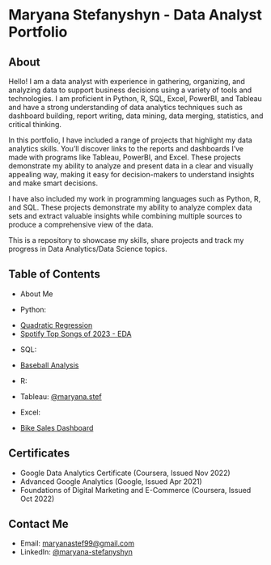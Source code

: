 # **Maryana Stefanyshyn - Data Analyst Portfolio**

## **About**

Hello! I am a data analyst with experience in gathering, organizing, and analyzing data to support business decisions using a variety of tools and technologies. I am proficient in Python, R, SQL, Excel, PowerBI, and Tableau and have a strong understanding of data analytics techniques such as dashboard building, report writing, data mining, data merging, statistics, and critical thinking. 

In this portfolio, I have included a range of projects that highlight my data analytics skills. You’ll discover links to the reports and dashboards I’ve made with programs like Tableau, PowerBI, and Excel. These projects demonstrate my ability to analyze and present data in a clear and visually appealing way, making it easy for decision-makers to understand insights and make smart decisions. 

I have also included my work in programming languages such as Python, R, and SQL. These projects demonstrate my ability to analyze complex data sets and extract valuable insights while combining multiple sources to produce a comprehensive view of the data. 

This is a repository to showcase my skills, share projects and track my progress in Data Analytics/Data Science topics. 

## **Table of Contents**

- About Me

- Python:
* [Quadratic Regression](https://github.com/maryanastef/portfolio/blob/main/Python/Quadratic_Regression.ipynb)
* [Spotify Top Songs of 2023 - EDA](https://github.com/maryanastef/portfolio/blob/main/Python/SpotifySongs_Python_Analysis.ipynb)
  

- SQL:
* [Baseball Analysis](https://github.com/maryanastef/portfolio/blob/main/SQL/Baseball-Dataset/BaseBall_Database_Queries_SQL_Stefanyshyn%2CMaryana.sql)

- R:


- Tableau: [@maryana.stef](https://public.tableau.com/app/profile/maryana.stef)


- Excel:
* [Bike Sales Dashboard](https://github.com/maryanastef/portfolio/blob/main/Excel/Bike_Sales_Dashboard.xlsx)


## **Certificates**

* Google Data Analytics Certificate (Coursera, Issued Nov 2022)
* Advanced Google Analytics (Google, Issued Apr 2021)
* Foundations of Digital Marketing and E-Commerce (Coursera, Issued Oct 2022)

## **Contact Me**

* Email: maryanastef99@gmail.com
* LinkedIn: [@maryana-stefanyshyn](https://www.linkedin.com/in/maryana-stefanyshyn-88547614b/)

